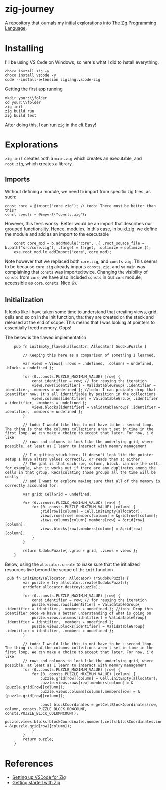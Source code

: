 # zig-journey

A repository that journals my initial explorations into [The Zig Programming Language](https://ziglang.org). 

# Installing
I'll be using VS Code on Windows, so here's what I did to install everything.

```
choco install zig -y
choco install vscode -y
code --install-extension ziglang.vscode-zig
```

Getting the first app running
```
mkdir your:\\folder
cd your:\\folder
zig init
zig build run
zig build test
```

After doing this, I can run `zig` in the cli. Easy!

# Explorations
`zig init` creates both a `main.zig` which creates an executable, and `root.zig`, which creates a library.

## Imports


Without defining a module, we need to import from specific zig files, as such:
```
const core = @import("core.zig"); // todo: There must be better than this?
const consts = @import("consts.zig");
```

However, this feels wonky. Better would be an import that describes our grouped functionality. Hence, modules. In this case, in build.zig, we define the module and add as an import to the executable
```
    const core_mod = b.addModule("core", .{ .root_source_file = b.path("src/core.zig"), .target = target, .optimize = optimize });
    exe.root_module.addImport("core", core_mod);
```

Note however that we replaced both `core.zig`, and `consts.zig`. This seems to be because `core.zig` already imports `consts.zig`, and so `main` was complaining that `consts` was imported twice. Changing the visibility of `consts` from `core`, we have also included `consts` in our `core` module, accessible as `core.consts`. Nice 👍.


## Initialization

It looks like I have taken some time to understand that creating views, grid, cells and so on in the init function, that they are created on the stack and released at the end of scope. This means that I was looking at pointers to essentially freed memory. Oops!

The below is the flawed implementation

```
    pub fn initEmpty_flawed(allocator: Allocator) SudokuPuzzle {

        // Keeping this here as a comparison of something I learned.

        var views = Views{ .rows = undefined, .columns = undefined, .blocks = undefined };

        for (0..consts.PUZZLE_MAXIMUM_VALUE) |row| {
            const identifier = row; // for reusing the iteration
            views.rows[identifier] = ValidatableGroup{ .identifier = identifier, .members = undefined }; //todo: I can probably drop that identifier now. It's all identifiable by position in the collections
            views.columns[identifier] = ValidatableGroup{ .identifier = identifier, .members = undefined };
            views.blocks[identifier] = ValidatableGroup{ .identifier = identifier, .members = undefined };
        }

        // todo: I would like this to not have to be a second loop. The thing is that the columns collections aren't set in time in the first loop. We can make a choice to accept that later. For now, i'd like
        // rows and columns to look like the underlying grid, where possible, at least as I learn to interact with memory management

        // I'm getting stuck here. It doesn't look like the pointer setup I have alters values correctly, or reads them so either.
        // The goal is that each row, column, block, can use the cell, for example, when it works out if there are any duplicates among the cells in that group. Recalculating those groups all the time will be costly
        // and I want to explore making sure that all of the memory is correctly accounted for.

        var grid: CellGrid = undefined;

        for (0..consts.PUZZLE_MAXIMUM_VALUE) |row| {
            for (0..consts.PUZZLE_MAXIMUM_VALUE) |column| {
                grid[row][column] = Cell.initEmpty(allocator);
                views.rows[row].members[column] = &grid[row][column];
                views.columns[column].members[row] = &grid[row][column];
                views.blocks[row].members[column] = &grid[row][column];
            }
        }

        return SudokuPuzzle{ .grid = grid, .views = views };
    }
```

Below, using the `allocator.create` to make sure that the initialized resources live beyond the scope of the `init` function
```
 pub fn initEmpty(allocator: Allocator) !*SudokuPuzzle {
        var puzzle = try allocator.create(SudokuPuzzle);
        errdefer allocator.destroy(puzzle);

        for (0..consts.PUZZLE_MAXIMUM_VALUE) |row| {
            const identifier = row; // for reusing the iteration
            puzzle.views.rows[identifier] = ValidatableGroup{ .identifier = identifier, .members = undefined }; //todo: Drop this identifier once we have a better understanding of what is going on
            puzzle.views.columns[identifier] = ValidatableGroup{ .identifier = identifier, .members = undefined };
            puzzle.views.blocks[identifier] = ValidatableGroup{ .identifier = identifier, .members = undefined };
        }

        // todo: I would like this to not have to be a second loop. The thing is that the columns collections aren't set in time in the first loop. We can make a choice to accept that later. For now, i'd like
        // rows and columns to look like the underlying grid, where possible, at least as I learn to interact with memory management
        for (0..consts.PUZZLE_MAXIMUM_VALUE) |row| {
            for (0..consts.PUZZLE_MAXIMUM_VALUE) |column| {
                puzzle.grid[row][column] = Cell.initEmpty(allocator);
                puzzle.views.rows[row].members[column] = &(puzzle.grid[row][column]);
                puzzle.views.columns[column].members[row] = &(puzzle.grid[row][column]);

                const blockCoordinates = getCellBlockCoordinates(row, column, consts.PUZZLE_BLOCK_ROWCOUNT, consts.PUZZLE_BLOCK_COLUMNCOUNT);
                puzzle.views.blocks[blockCoordinates.number].cells[blockCoordinates.index] = &(puzzle.grid[row][column]);
            }
        }
        return puzzle;
    }
```

# References
- [Setting up VSCode for Zig](vhttps://zig.news/jarredsumner/setting-up-visual-studio-code-for-writing-zig-kcj)
- [Getting started with Zig](https://ziglang.org/learn/getting-started/)